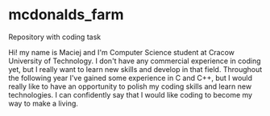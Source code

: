 # mcdonalds_farm
Repository with coding task

 Hi! my name is Maciej and I'm Computer Science student at Cracow University of Technology. I don't have
any commercial experience in coding yet, but I really want to learn new skills 
and develop in that field. Throughout the following year I've gained some experience
in C and C++, but I would really like to have an opportunity to polish my coding
skills and learn new technologies. I can confidently say that I would like coding 
to become my way to make a living. 
